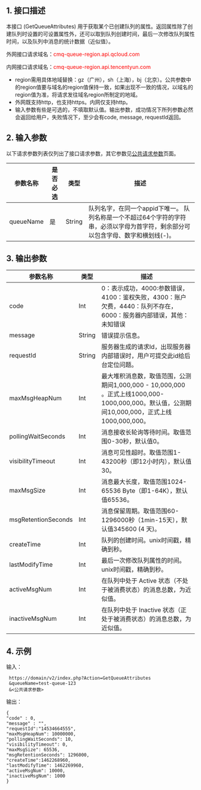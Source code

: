 ## 1. 接口描述

本接口 (GetQueueAttributes) 用于获取某个已创建队列的属性。返回属性除了创建队列时设置的可设置属性外，还可以取到队列创建时间，最后一次修改队列属性时间，以及队列中消息的统计数据（近似值）。

外网接口请求域名：<font style="color:red">cmq-queue-region.api.qcloud.com</font>

内网接口请求域名：<font style="color:red">cmq-queue-region.api.tencentyun.com</font>

* region需用具体地域替换：gz（广州），sh（上海），bj（北京）。公共参数中的region值要与域名的region值保持一致，如果出现不一致的情况，以域名的region值为准，将请求发往域名region所制定的地域。
* 外网既支持http，也支持https。内网仅支持http。
* 输入参数有些是可选的，不填取默认值。输出参数，成功情况下所列参数必然会返回给用户，失败情况下，至少会有code, message, requestId返回。

## 2. 输入参数

以下请求参数列表仅列出了接口请求参数，其它参数见[公共请求参数](https://www.qcloud.com/doc/api/229/1230)页面。

| 参数名称 | 是否必选  | 类型 | 描述 |
|---------|---------|---------|---------|
| queueName| 是| String| 队列名字，在同一个appid下唯一。 队列名称是一个不超过64个字符的字符串，必须以字母为首字符，剩余部分可以包含字母、数字和横划线(-)。|


## 3. 输出参数

| 参数名称 | 类型 | 描述 |
|---------|---------|---------|
| code | Int | 0：表示成功，4000:参数错误，4100：鉴权失败，4300：账户欠费，4440：队列不存在，6000：服务器内部错误，其他：未知错误|
| message | String | 错误提示信息。|
| requestId| String| 服务器生成的请求Id，出现服务器内部错误时，用户可提交此id给后台定位问题。|
| maxMsgHeapNum| Int| 最大堆积消息数，取值范围，公测期间1,000,000 - 10,000,000 。正式上线1000,000-1000,000,000。默认值，公测期间10,000,000，正式上线1000,000,000。|
| pollingWaitSeconds| Int| 消息接收长轮询等待时间。取值范围0-30秒，默认值0。|
| visibilityTimeout| Int| 消息可见性超时。取值范围1-43200秒（即12小时内），默认值30。|
| maxMsgSize| Int| 消息最大长度，取值范围1024-65536 Byte（即1-64K），默认值65536。|
| msgRetentionSeconds| Int| 消息保留周期。取值范围60-1296000秒（1min-15天），默认值345600 (4 天)。|
| createTime| Int| 队列的创建时间。unix时间戳，精确到秒。|
| lastModifyTime| Int| 最后一次修改队列属性的时间。unix时间戳，精确到秒。|
| activeMsgNum| Int| 在队列中处于 Active 状态（不处于被消费状态）的消息总数，为近似值。|
| inactiveMsgNum| Int| 在队列中处于 Inactive 状态（正处于被消费状态）的消息总数，为近似值。|


## 4. 示例

输入：

```
 https://domain/v2/index.php?Action=GetQueueAttributes
 &queueName=test-queue-123
 &<公共请求参数>
```

输出：

```
{
"code" : 0,
"message" : "",
"requestId":"14534664555",
"maxMsgHeapNum": 10000000,
"pollingWaitSeconds": 10,
"visibilityTimeout": 0,
"maxMsgSize": 65536,
"msgRetentionSeconds": 1296000,
"createTime":1462268960,
"lastModifyTime": 1462269960,
"activeMsgNum": 10000,
"inactiveMsgNum": 1000
}
```






